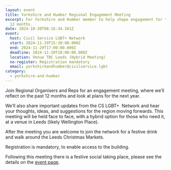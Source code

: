 ```yaml
---
layout: event
title: Yorkshire and Humber Regional Engagement Meeting
excerpt: For Yorkshire and Humber member to help shape engagement for the next
  12 months.
date: 2024-10-30T08:16:34.261Z
event:
  host: Civil Service LGBT+ Network
  start: 2024-11-29T15:30:00.000Z
  end: 2024-11-29T17:00:00.000Z
  deadline: 2024-11-20T18:00:00.000Z
  location: Venue TBC Leeds (Hybrid Meeting)
  no-register: Registration mandatory
  email: yorkshireandhumber@civilservice.lgbt
category:
  - yorkshire-and-humber
---
```

Join Regional Organisers and Reps for an engagement meeting, where we’ll reflect on the past 12 months and look at plans for the next year.

We’ll also share important updates from the CS LGBT+  Network and hear your thoughts, ideas, and suggestions for the region moving forwards.  This meeting will be held face to face, with a hybrid option for those who need it, at a venue in Leeds (likely Wellington Place).

After the meeting you are welcome to join the network for a festive drink and walk around the Leeds Christmas Markets.

Registration is mandatory, to enable access to the building.

F﻿ollowing this meeting there is a festive social taking place, please see the details on the [event page](https://www.civilservice.lgbt/event/2024-10-30-yorkshire-and-humber-leeds-festive-social).
